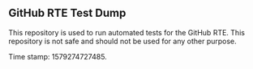 ## GitHub RTE Test Dump

This repository is used to run automated tests for the GitHub RTE.
This repository is not safe and should not be used for any other purpose.

Time stamp: 1579274727485.
